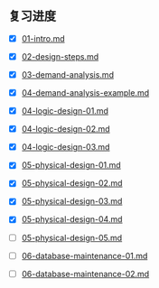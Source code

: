 ## 复习进度

+ [x] [01-intro.md](./01-intro.md)
+ [x] [02-design-steps.md](./02-design-steps.md)
+ [x] [03-demand-analysis.md](./03-demand-analysis.md)
+ [x] [04-demand-analysis-example.md](./04-demand-analysis-example.md)
+ [x] [04-logic-design-01.md](./04-logic-design-01.md)
+ [x] [04-logic-design-02.md](./04-logic-design-02.md)
+ [x] [04-logic-design-03.md](./04-logic-design-03.md)
+ [x] [05-physical-design-01.md](./05-physical-design-01.md)
+ [x] [05-physical-design-02.md](./05-physical-design-02.md)
+ [x] [05-physical-design-03.md](./05-physical-design-03.md)
+ [x] [05-physical-design-04.md](./05-physical-design-04.md)
+ [ ] [05-physical-design-05.md](./05-physical-design-05.md)
+ [ ] [06-database-maintenance-01.md](./06-database-maintenance-01.md)
+ [ ] [06-database-maintenance-02.md](./06-database-maintenance-02.md)


